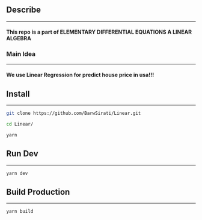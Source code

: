 ## Describe
---------------------------------------
#### This repo is a part of ELEMENTARY DIFFERENTIAL EQUATIONS A LINEAR ALGEBRA 
### Main Idea 
---------------------------------------
#### We use Linear Regression for predict house price in usa!!!

## Install
---------------------------------------
```bash
git clone https://github.com/BarwSirati/Linear.git
```

```bash
cd Linear/
```

```bash
yarn
```
## Run Dev
---------------------------------------
```bash
yarn dev
```
## Build Production
---------------------------------------
```bash
yarn build
```